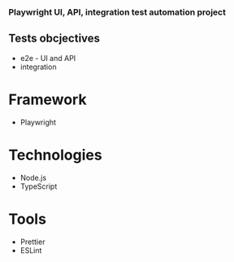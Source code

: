 ### Playwright UI, API, integration test automation project


## Tests obcjectives
- e2e - UI and API
- integration 

# Framework
- Playwright

# Technologies 
- Node.js
- TypeScript

# Tools
- Prettier
- ESLint

